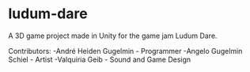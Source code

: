 # ludum-dare

A 3D game project made in Unity for the game jam Ludum Dare.

Contributors:
-André Heiden Gugelmin - Programmer
-Angelo Gugelmin Schiel - Artist
-Valquiria Geib - Sound and Game Design

